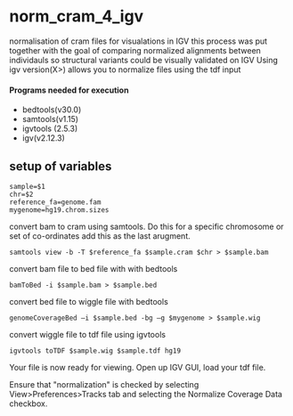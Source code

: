 
# norm_cram_4_igv
normalisation of cram files for visualations in IGV
this process was put together with the goal of comparing normalized alignments between individauls so structural variants  could be visually validated on IGV
Using igv version(X>) allows you to normalize files using the tdf input


#### Programs needed for execution
* bedtools(v30.0)
* samtools(v1.15)
* igvtools (2.5.3)
* igv(v2.12.3)


## setup of variables

```
sample=$1
chr=$2
reference_fa=genome.fam
mygenome=hg19.chrom.sizes
```

convert bam to cram using samtools.
Do this for a specific chromosome or set of co-ordinates add this as the last arugment. 

```
samtools view -b -T $reference_fa $sample.cram $chr > $sample.bam
```

convert bam file to bed file with with bedtools
```
bamToBed -i $sample.bam > $sample.bed
```

convert bed file to wiggle file with bedtools
```
genomeCoverageBed –i $sample.bed -bg –g $mygenome > $sample.wig
```

convert wiggle file to tdf file using igvtools
```
igvtools toTDF $sample.wig $sample.tdf hg19
```

Your file is now ready for viewing.
Open up IGV GUI, load your tdf file.

Ensure that "normalization" is checked by selecting View>Preferences>Tracks tab and selecting the Normalize Coverage Data checkbox.
